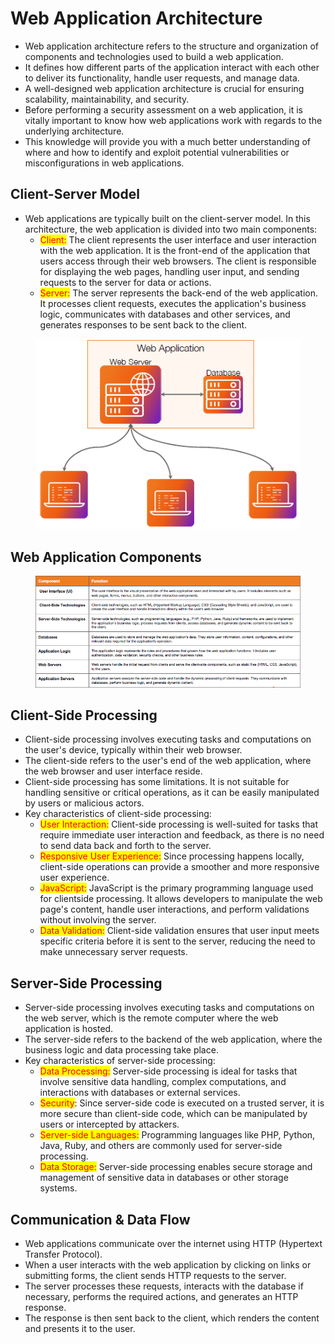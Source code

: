 # Web Application Architecture

* Web application architecture refers to the structure and organization of components and technologies used to build a web application.&#x20;
* It defines how different parts of the application interact with each other to deliver its functionality, handle user requests, and manage data.&#x20;
* A well-designed web application architecture is crucial for ensuring scalability, maintainability, and security.&#x20;
* Before performing a security assessment on a web application, it is vitally important to know how web applications work with regards to the underlying architecture.&#x20;
* This knowledge will provide you with a much better understanding of where and how to identify and exploit potential vulnerabilities or misconfigurations in web applications.

## Client-Server Model

* Web applications are typically built on the client-server model. In this architecture, the web application is divided into two main components:&#x20;
  * <mark style="color:red;">Client:</mark> The client represents the user interface and user interaction with the web application. It is the front-end of the application that users access through their web browsers. The client is responsible for displaying the web pages, handling user input, and sending requests to the server for data or actions.&#x20;
  * <mark style="color:red;">Server:</mark> The server represents the back-end of the web application. It processes client requests, executes the application's business logic, communicates with databases and other services, and generates responses to be sent back to the client.

<figure><img src="../../.gitbook/assets/image (135).png" alt=""><figcaption></figcaption></figure>

## Web Application Components



<figure><img src="../../.gitbook/assets/image (136).png" alt=""><figcaption></figcaption></figure>

## Client-Side Processing

* Client-side processing involves executing tasks and computations on the user's device, typically within their web browser.&#x20;
* The client-side refers to the user's end of the web application, where the web browser and user interface reside.&#x20;
* Client-side processing has some limitations. It is not suitable for handling sensitive or critical operations, as it can be easily manipulated by users or malicious actors.
* Key characteristics of client-side processing:&#x20;
  * <mark style="color:red;">User Interaction:</mark> Client-side processing is well-suited for tasks that require immediate user interaction and feedback, as there is no need to send data back and forth to the server.&#x20;
  * <mark style="color:red;">Responsive User Experience:</mark> Since processing happens locally, client-side operations can provide a smoother and more responsive user experience.&#x20;
  * <mark style="color:red;">JavaScript:</mark> JavaScript is the primary programming language used for clientside processing. It allows developers to manipulate the web page's content, handle user interactions, and perform validations without involving the server.&#x20;
  * <mark style="color:red;">Data Validation:</mark> Client-side validation ensures that user input meets specific criteria before it is sent to the server, reducing the need to make unnecessary server requests.

## Server-Side Processing

* Server-side processing involves executing tasks and computations on the web server, which is the remote computer where the web application is hosted.&#x20;
* The server-side refers to the backend of the web application, where the business logic and data processing take place.
* Key characteristics of server-side processing:&#x20;
  * <mark style="color:red;">Data Processing:</mark> Server-side processing is ideal for tasks that involve sensitive data handling, complex computations, and interactions with databases or external services.&#x20;
  * <mark style="color:red;">Security</mark>: Since server-side code is executed on a trusted server, it is more secure than client-side code, which can be manipulated by users or intercepted by attackers.&#x20;
  * <mark style="color:red;">Server-side Languages:</mark> Programming languages like PHP, Python, Java, Ruby, and others are commonly used for server-side processing.&#x20;
  * <mark style="color:red;">Data Storage:</mark> Server-side processing enables secure storage and management of sensitive data in databases or other storage systems.

## Communication & Data Flow

* Web applications communicate over the internet using HTTP (Hypertext Transfer Protocol).&#x20;
* When a user interacts with the web application by clicking on links or submitting forms, the client sends HTTP requests to the server.&#x20;
* The server processes these requests, interacts with the database if necessary, performs the required actions, and generates an HTTP response.&#x20;
* The response is then sent back to the client, which renders the content and presents it to the user.
